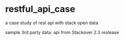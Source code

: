 # restful_api_case
 a case study of rest api with stack open data

sample 3rd party data: api from Stackover 2.3 reslease
